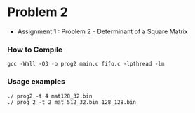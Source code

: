 # Problem 2
- Assignment 1 : Problem 2 - Determinant of a Square Matrix
### How to Compile
``
gcc -Wall -O3 -o prog2 main.c fifo.c -lpthread -lm
``

### Usage examples
``
./ prog2 -t 4 mat128_32.bin 
``
\
``
./ prog 2 -t 2 mat 512_32.bin 128_128.bin
``
